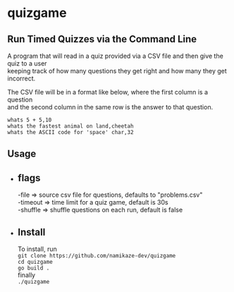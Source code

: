# quizgame


## Run Timed Quizzes via the Command Line  
A program that will read in a quiz provided via a CSV file and then give the quiz to a user    
keeping track of how many questions they get right and how many they get incorrect.   

The CSV file will be in a format like below, where the first column is a question   
and the second column in the same row is the answer to that question.
```
whats 5 + 5,10
whats the fastest animal on land,cheetah
whats the ASCII code for 'space' char,32
```

##  Usage
 - ## flags  
   -file => source csv file for questions, defaults to "problems.csv"  
   -timeout => time limit for a quiz game, default is 30s  
   -shuffle => shuffle questions on each run, default is false  
 - ## Install
   To install, run  
   ```git clone https://github.com/namikaze-dev/quizgame```  
   ```cd quizgame```  
   ```go build .```  
   finally  
   ```./quizgame```
